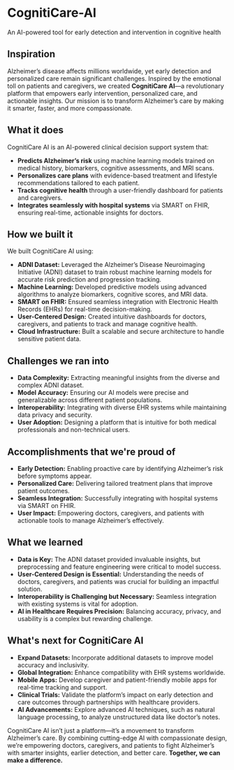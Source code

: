 # CognitiCare-AI
An AI-powered tool for early detection and intervention in cognitive health
## Inspiration  
Alzheimer’s disease affects millions worldwide, yet early detection and personalized care remain significant challenges. Inspired by the emotional toll on patients and caregivers, we created **CognitiCare AI**—a revolutionary platform that empowers early intervention, personalized care, and actionable insights. Our mission is to transform Alzheimer’s care by making it smarter, faster, and more compassionate.  

## What it does  
CognitiCare AI is an AI-powered clinical decision support system that:  

- **Predicts Alzheimer’s risk** using machine learning models trained on medical history, biomarkers, cognitive assessments, and MRI scans.  
- **Personalizes care plans** with evidence-based treatment and lifestyle recommendations tailored to each patient.  
- **Tracks cognitive health** through a user-friendly dashboard for patients and caregivers.  
- **Integrates seamlessly with hospital systems** via SMART on FHIR, ensuring real-time, actionable insights for doctors.  

## How we built it  
We built CognitiCare AI using:  

- **ADNI Dataset:** Leveraged the Alzheimer’s Disease Neuroimaging Initiative (ADNI) dataset to train robust machine learning models for accurate risk prediction and progression tracking.  
- **Machine Learning:** Developed predictive models using advanced algorithms to analyze biomarkers, cognitive scores, and MRI data.  
- **SMART on FHIR:** Ensured seamless integration with Electronic Health Records (EHRs) for real-time decision-making.  
- **User-Centered Design:** Created intuitive dashboards for doctors, caregivers, and patients to track and manage cognitive health.  
- **Cloud Infrastructure:** Built a scalable and secure architecture to handle sensitive patient data.  

## Challenges we ran into  
- **Data Complexity:** Extracting meaningful insights from the diverse and complex ADNI dataset.  
- **Model Accuracy:** Ensuring our AI models were precise and generalizable across different patient populations.  
- **Interoperability:** Integrating with diverse EHR systems while maintaining data privacy and security.  
- **User Adoption:** Designing a platform that is intuitive for both medical professionals and non-technical users.  

## Accomplishments that we're proud of  
- **Early Detection:** Enabling proactive care by identifying Alzheimer’s risk before symptoms appear.  
- **Personalized Care:** Delivering tailored treatment plans that improve patient outcomes.  
- **Seamless Integration:** Successfully integrating with hospital systems via SMART on FHIR.  
- **User Impact:** Empowering doctors, caregivers, and patients with actionable tools to manage Alzheimer’s effectively.  

## What we learned  
- **Data is Key:** The ADNI dataset provided invaluable insights, but preprocessing and feature engineering were critical to model success.  
- **User-Centered Design is Essential:** Understanding the needs of doctors, caregivers, and patients was crucial for building an impactful solution.  
- **Interoperability is Challenging but Necessary:** Seamless integration with existing systems is vital for adoption.  
- **AI in Healthcare Requires Precision:** Balancing accuracy, privacy, and usability is a complex but rewarding challenge.  

## What's next for CognitiCare AI  
- **Expand Datasets:** Incorporate additional datasets to improve model accuracy and inclusivity.  
- **Global Integration:** Enhance compatibility with EHR systems worldwide.  
- **Mobile Apps:** Develop caregiver and patient-friendly mobile apps for real-time tracking and support.  
- **Clinical Trials:** Validate the platform’s impact on early detection and care outcomes through partnerships with healthcare providers.  
- **AI Advancements:** Explore advanced AI techniques, such as natural language processing, to analyze unstructured data like doctor’s notes.  

CognitiCare AI isn’t just a platform—it’s a movement to transform Alzheimer’s care. By combining cutting-edge AI with compassionate design, we’re empowering doctors, caregivers, and patients to fight Alzheimer’s with smarter insights, earlier detection, and better care. **Together, we can make a difference.**
